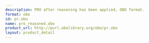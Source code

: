 ```yaml
---
description: PRO after reasoning has been applied, OBO format.
format: obo
id: pr.obo
name: pro_reasoned.obo
product_url: http://purl.obolibrary.org/obo/pr.obo
layout: product_detail
---
```

